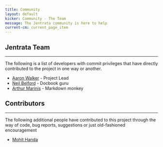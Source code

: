 ```yaml
---
title: Community
layout: default
kicker: Community - The Team
message: The Jentrata community is here to help
current-cm: current_page_item
---
```


## Jentrata Team
-------------------
The following is a list of developers with commit privileges that have directly contributed to the project in one way or another.
* [Aaron Walker](#aaronwalker) - Project Lead
* [Neil Belford](#neilbelford) - Docbook guru
* [Arthur Marinis](#arthurmarinis) - Markdown monkey


## Contributors
-------------------
The following additional people have contributed to this project through the way of code, bug reports, suggestions or just old-fashioned encouragement

* [Mohit Handa](#mohit)